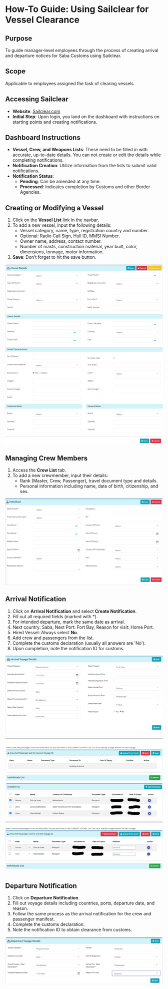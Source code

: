 # How-To Guide: Using Sailclear for Vessel Clearance

## Purpose
To guide manager-level employees through the process of creating arrival and departure notices for Saba Customs using Sailclear.

## Scope
Applicable to employees assigned the task of clearing vessels.

## Accessing Sailclear
- **Website**: [Sailclear.com](https://sailclear.com/)
- **Initial Step**: Upon login, you land on the dashboard with instructions on starting points and creating notifications.

## Dashboard Instructions
- **Vessel, Crew, and Weapons Lists**: These need to be filled in with accurate, up-to-date details. You can not create or edit the details while completing notifications.
- **Notification Creation**: Utilize information from the lists to submit valid notifications.
- **Notification Status**: 
  - **Pending**: Can be amended at any time.
  - **Processed**: Indicates completion by Customs and other Border Agencies.

## Creating or Modifying a Vessel
1. Click on the **Vessel List** link in the navbar.
2. To add a new vessel, input the following details:
   - Vessel category, name, type, registration country and number.
   - Optional: Radio Call Sign, Hull ID, MMSI Number.
   - Owner name, address, contact number.
   - Number of masts, construction material, year built, color, dimensions, tonnage, motor information.
3. **Save**: Don’t forget to hit the save button.

![Adding a vessel pt 1](../Images/Sailclear/newvessel1.png)
![Adding a vessel pt 2](../Images/Sailclear/newvessel2.png)

## Managing Crew Members
1. Access the **Crew List** tab.
2. To add a new crewmember, input their details:
   - Rank (Master, Crew, Passenger), travel document type and details.
   - Personal information including name, date of birth, citizenship, and sex.

![Adding a crewmember](../Images/Sailclear/addcrew.png)

## Arrival Notification
1. Click on **Arrival Notification** and select **Create Notification**.
2. Fill out all required fields (marked with *).
3. For intended departure, mark the same date as arrival.
4. Next country: Saba, Next Port: Fort Bay, Reason for visit: Home Port.
5. Hired Vessel: Always select **No**.
6. Add crew and passengers from the list.
7. Complete the customs declaration (usually all answers are 'No').
8. Upon completion, note the notification ID for customs.

![Departure Notification Example](../Images/Sailclear/arrival1.png)

---

![Adding crew pt 1](../Images/Sailclear/addcrew2.png)

---

![Adding crew pt 2](../Images/Sailclear/addcrew3.png)

## Departure Notification
1. Click on **Departure Notification**.
2. Fill out voyage details including countries, ports, departure date, and reason.
3. Follow the same process as the arrival notification for the crew and passenger manifest.
4. Complete the customs declaration.
5. Note the notification ID to obtain clearance from customs.

![Departure Notification Example](../Images/Sailclear/depart.png)